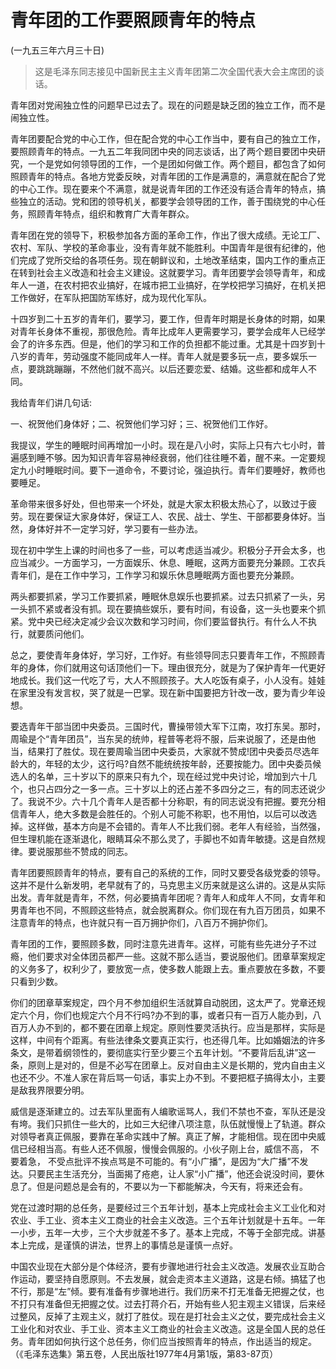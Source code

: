#  青年团的工作要照顾青年的特点  
(一九五三年六月三十日)

> 这是毛泽东同志接见中国新民主主义青年团第二次全国代表大会主席团的谈话。

青年团对党闹独立性的问题早已过去了。现在的问题是缺乏团的独立工作，而不是闹独立性。

青年团要配合党的中心工作，但在配合党的中心工作当中，要有自己的独立工作，要照顾青年的特点。一九五二年我同团中央的同志谈话，出了两个题目要团中央研究，一个是党如何领导团的工作，一个是团如何做工作。两个题目，都包含了如何照顾青年的特点。各地方党委反映，对青年团的工作是满意的，满意就在配合了党的中心工作。现在要来个不满意，就是说青年团的工作还没有适合青年的特点，搞些独立的活动。党和团的领导机关，都要学会领导团的工作，善于围绕党的中心任务，照顾青年特点，组织和教育广大青年群众。

青年团在党的领导下，积极参加各方面的革命工作，作出了很大成绩。无论工厂、农村、军队、学校的革命事业，没有青年就不能胜利。中国青年是很有纪律的，他们完成了党所交给的各项任务。现在朝鲜议和，土地改革结束，国内工作的重点正在转到社会主义改造和社会主义建设。这就要学习。青年团要学会领导青年，和成年人一道，在农村把农业搞好，在城市把工业搞好，在学校把学习搞好，在机关把工作做好，在军队把国防军练好，成为现代化军队。

十四岁到二十五岁的青年们，要学习，要工作，但青年时期是长身体的时期，如果对青年长身体不重视，那很危险。青年比成年人更需要学习，要学会成年人已经学会了的许多东西。但是，他们的学习和工作的负担都不能过重。尤其是十四岁到十八岁的青年，劳动强度不能同成年人一样。青年人就是要多玩一点，要多娱乐一点，要跳跳蹦蹦，不然他们就不高兴。以后还要恋爱、结婚。这些都和成年人不同。

我给青年们讲几句话:

一、祝贺他们身体好；二、祝贺他们学习好；三、祝贺他们工作好。

我提议，学生的睡眠时间再增加一小时。现在是八小时，实际上只有六七小时，普遍感到睡不够。因为知识青年容易神经衰弱，他们往往睡不着，醒不来。一定要规定九小时睡眠时间。要下一道命令，不要讨论，强迫执行。青年们要睡好，教师也要睡足。

革命带来很多好处，但也带来一个坏处，就是大家太积极太热心了，以致过于疲劳。现在要保证大家身体好，保证工人、农民、战士、学生、干部都要身体好。当然，身体好并不一定学习好，学习要有一些办法。

现在初中学生上课的时间也多了一些，可以考虑适当减少。积极分子开会太多，也应当减少。一方面学习，一方面娱乐、休息、睡眠，这两方面要充分兼顾。工农兵青年们，是在工作中学习，工作学习和娱乐休息睡眠两方面也要充分兼顾。

两头都要抓紧，学习工作要抓紧，睡眠休息娱乐也要抓紧。过去只抓紧了一头，另一头抓不紧或者没有抓。现在要搞些娱乐，要有时间，有设备，这一头也要来个抓紧。党中央已经决定减少会议次数和学习时间，你们要监督执行。有什么人不执行，就要质问他们。

总之，要使青年身体好，学习好，工作好。有些领导同志只要青年工作，不照顾青年的身体，你们就用这句话顶他们一下。理由很充分，就是为了保护青年一代更好地成长。我们这一代吃了亏，大人不照顾孩子。大人吃饭有桌子，小人没有。娃娃在家里没有发言权，哭了就是一巴掌。现在新中国要把方针改一改，要为青少年设想。

要选青年干部当团中央委员。三国时代，曹操带领大军下江南，攻打东吴。那时，周瑜是个“青年团员”，当东吴的统帅，程普等老将不服，后来说服了，还是由他当，结果打了胜仗。现在要周瑜当团中央委员，大家就不赞成!团中央委员尽选年龄大的，年轻的太少，这行吗?自然不能统统按年龄，还要按能力。团中央委员候选人的名单，三十岁以下的原来只有九个，现在经过党中央讨论，增加到六十几个，也只占四分之一多一点。三十岁以上的还占差不多四分之三，有的同志还说少了。我说不少。六十几个青年人是否都十分称职，有的同志说没有把握。要充分相信青年人，绝大多数是会胜任的。个别人可能不称职，也不用怕，以后可以改选掉。这样做，基本方向是不会错的。青年人不比我们弱。老年人有经验，当然强，但生理机能在逐渐退化，眼睛耳朵不那么灵了，手脚也不如青年敏捷。这是自然规律。要说服那些不赞成的同志。

青年团要照顾青年的特点，要有自己的系统的工作，同时又要受各级党委的领导。这并不是什么新发明，老早就有了的，马克思主义历来就是这么讲的。这是从实际出发。青年就是青年，不然，何必要搞青年团呢？青年人和成年人不同，女青年和男青年也不同，不照顾这些特点，就会脱离群众。你们现在有九百万团员，如果不注意青年的特点，也许就只有一百万拥护你们，八百万不拥护你们。

青年团的工作，要照顾多数，同时注意先进青年。这样，可能有些先进分子不过瘾，他们要求对全体团员都严一些。这就不那么适当，要说服他们。团章草案规定的义务多了，权利少了，要放宽一点，使多数人能跟上去。重点要放在多数，不要只看到少数。

你们的团章草案规定，四个月不参加组织生活就算自动脱团，这太严了。党章还规定六个月，你们也规定六个月不行吗?办不到的事，或者只有一百万人能办到，八百万人办不到的，都不要在团章上规定。原则性要灵活执行。应当是那样，实际是这样，中间有个距离。有些法律条文要真正实行，也还得几年。比如婚姻法的许多条文，是带着纲领性的，要彻底实行至少要三个五年计划。“不要背后乱讲”这一条，原则上是对的，但是不必写在团章上。反对自由主义是长期的，党内自由主义也还不少。不准人家在背后骂一句话，事实上办不到。不要把框子搞得太小，主要是敌我界限要分明。

威信是逐渐建立的。过去军队里面有人编歌谣骂人，我们不禁也不查，军队还是没有垮。我们只抓住一些大的，比如三大纪律八项注意，队伍就慢慢上了轨道。群众对领导者真正佩服，要靠在革命实践中了解。真正了解，才能相信。现在团中央威信已经相当高。有些人还不佩服，慢慢会佩服的。小伙子刚上台，威信不高，
不要着急，
不受点批评不挨点骂是不可能的。有“小广播”，是因为“大广播”不发达。只要民主生活充分，当面揭了疮疤，让人家“小广播”，他还会说没时间，要休息了。但是问题总是会有的，不要以为一下都能解决，今天有，将来还会有。

党在过渡时期的总任务，是要经过三个五年计划，基本上完成社会主义工业化和对农业、手工业、资本主义工商业的社会主义改造。三个五年计划就是十五年。一年一小步，五年一大步，三个大步就差不多了。基本上完成，不等于全部完成。讲基本上完成，是谨慎的讲法，世界上的事情总是谨慎一点好。

中国农业现在大部分是个体经济，要有步骤地进行社会主义改造。发展农业互助合作运动，要坚持自愿原则。不去发展，就会走资本主义道路，这是右倾。搞猛了也不行，那是“左”倾。要有准备有步骤地进行。我们历来不打无准备无把握之仗，也不打只有准备但无把握之仗。过去打蒋介石，开始有些人犯主观主义错误，后来经过整风，反掉了主观主义，就打了胜仗。现在是打社会主义之仗，要完成社会主义工业化和对农业、手工业、资本主义工商业的社会主义改造。这是全国人民的总任务。青年团如何执行这个总任务，你们应当按照青年的特点，作出适当的规定。
（《毛泽东选集》第五卷，人民出版社1977年4月第1版，第83-87页）

  

